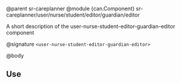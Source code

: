 @parent sr-careplanner
@module {can.Component} sr-careplanner/user/nurse/student/editor/guardian/editor <user-nurse-student-editor-guardian-editor>

A short description of the user-nurse-student-editor-guardian-editor component

@signature `<user-nurse-student-editor-guardian-editor>`

@body

## Use

